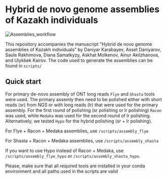# Hybrid de novo genome assemblies of Kazakh individuals

![Assemblies_workflow](https://user-images.githubusercontent.com/56155720/173247760-0d7cd3d3-3946-4540-be84-f383c53bfa46.png)

This repository accompanies the manuscript "Hybrid de novo genome assemblies of Kazakh individuals" by Daniyar Karabayev, Asset Daniyarov, Saule Rakhimova, Diana Samatkyzy, Askhat Molkenov, Ainur Akilzhanova, and Ulykbek Kairov. The code used to generate the assemblies can be found in `scripts/`

## Quick start

For primary de-novo assembly of ONT long reads `Flye` and `Shasta` tools were used. The primary assemly then need to be polished either with short reads (sr) from NGS or with long reads (lr) that were used for the primary assembly. For the first round of polishing (sr polishing or lr polishing) `Racon` was used, while `Medaka` was used for the second round of lr polishing. Alternatively, we tested `Hypo` for the hybrid polishing (sr + lr polishing).

For Flye + Racon + Medaka assemblies, use `/scripts/assembly_flye`

For Shasta + Racon + Medaka assemblies, use  `/scripts/assembly_shasta`

If you want to use Hypo instead of Racon + Medaka, use `/scripts/assembly_flye_hypo` or `/scripts/assembly_shasta_hypo`.

Please, make sure that all required tools are installed in your conda environment and all paths used in the scripts are valid 